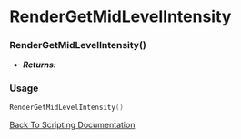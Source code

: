 # RenderGetMidLevelIntensity

### RenderGetMidLevelIntensity()
- ***Returns:*** 

### Usage

```Lua
RenderGetMidLevelIntensity()
```


[Back To Scripting Documentation](../README.md)
